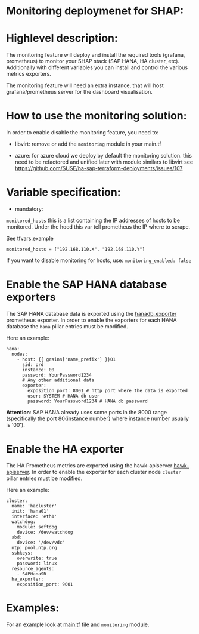 # Monitoring deploymenet for SHAP:

# Highlevel description:

The monitoring feature will deploy and install the required tools (grafana, prometheus) to monitor your SHAP stack (SAP HANA, HA cluster, etc).
Additionally with different variables you can install and control the various metrics exporters.

The monitoring feature will need an extra instance, that will host grafana/prometheus server for the dashboard visualisation.

# How to use the monitoring solution:

In order to enable disable the monitoring feature, you need to:

* libvirt: remove or add the `monitoring` module in your main.tf

* azure: for azure cloud we deploy by default the monitoring solution. this need to be refactored and unified later with module similars to libvirt see https://github.com/SUSE/ha-sap-terraform-deployments/issues/107


# Variable specification:

* mandatory:

`monitored_hosts` this is a list containing the IP addresses of hosts to be monitored. Under the hood this var tell prometheus the IP where to scrape.

See tfvars.example
```
monitored_hosts = ["192.168.110.X", "192.168.110.Y"]
```


If you want to disable monitoring for hosts, use:
`monitoring_enabled: false`


# Enable the SAP HANA database exporters

The SAP HANA database data is exported using the [hanadb_exporter](https://github.com/SUSE/hanadb_exporter) prometheus exporter.
In order to enable the exporters for each HANA database the `hana` pillar entries must be modified.

Here an example:

```
hana:
  nodes:
    - host: {{ grains['name_prefix'] }}01
      sid: prd
      instance: 00
      password: YourPassword1234
      # Any other additional data
      exporter:
        exposition_port: 8001 # http port where the data is exported
        user: SYSTEM # HANA db user
        password: YourPassword1234 # HANA db password
```

**Attention**: SAP HANA already uses some ports in the 8000 range (specifically the port 80{instance number} where instance number usually is '00').

# Enable the HA exporter

The HA Prometheus metrics are exported using the hawk-apiserver [hawk-apiserver](https://github.com/ClusterLabs/hawk-apiserver).
In order to enable the exporter for each cluster node `cluster` pillar entries must be modified.

Here an example:

```
cluster:
  name: 'hacluster'
  init: 'hana01'
  interface: 'eth1'
  watchdog:
    module: softdog
    device: /dev/watchdog
  sbd:
    device: '/dev/vdc'
  ntp: pool.ntp.org
  sshkeys:
    overwrite: true
    password: linux
  resource_agents:
    - SAPHanaSR
  ha_exporter:
    exposition_port: 9001
```

# Examples:

For an example look at [main.tf](../main.tf) file and `monitoring` module.
